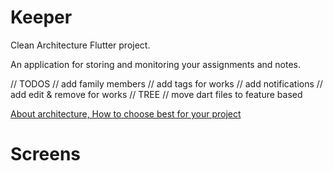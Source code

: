 # Keeper

Clean Architecture Flutter project.

An application for storing and monitoring your assignments and notes.

// TODOS
//  add family members
//  add tags for works
//  add notifications
//  add edit & remove for works
// TREE
//  move dart files to feature based

[About architecture, How to choose best for your project](README.STRUCTURE.md)

# Screens
